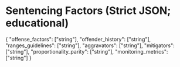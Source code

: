 # Sentencing Factors (Strict JSON; educational)

{
  "offense_factors": ["string"],
  "offender_history": ["string"],
  "ranges_guidelines": ["string"],
  "aggravators": ["string"],
  "mitigators": ["string"],
  "proportionality_parity": ["string"],
  "monitoring_metrics": ["string"]
}
